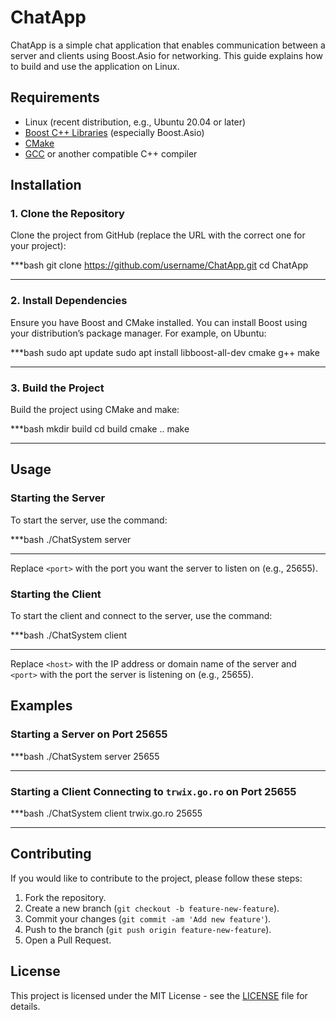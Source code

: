 # ChatApp

ChatApp is a simple chat application that enables communication between a server and clients using Boost.Asio for networking. This guide explains how to build and use the application on Linux.

## Requirements

- Linux (recent distribution, e.g., Ubuntu 20.04 or later)
- [Boost C++ Libraries](https://www.boost.org/) (especially Boost.Asio)
- [CMake](https://cmake.org/)
- [GCC](https://gcc.gnu.org/) or another compatible C++ compiler

## Installation

### 1. Clone the Repository

Clone the project from GitHub (replace the URL with the correct one for your project):

\*\*\*bash
git clone https://github.com/username/ChatApp.git
cd ChatApp

---

### 2. Install Dependencies

Ensure you have Boost and CMake installed. You can install Boost using your distribution’s package manager. For example, on Ubuntu:

\*\*\*bash
sudo apt update
sudo apt install libboost-all-dev cmake g++ make

---

### 3. Build the Project

Build the project using CMake and make:

\*\*\*bash
mkdir build
cd build
cmake ..
make

---

## Usage

### Starting the Server

To start the server, use the command:

\*\*\*bash
./ChatSystem server <port>

---

Replace `<port>` with the port you want the server to listen on (e.g., 25655).

### Starting the Client

To start the client and connect to the server, use the command:

\*\*\*bash
./ChatSystem client <host> <port>

---

Replace `<host>` with the IP address or domain name of the server and `<port>` with the port the server is listening on (e.g., 25655).

## Examples

### Starting a Server on Port 25655

\*\*\*bash
./ChatSystem server 25655

---

### Starting a Client Connecting to `trwix.go.ro` on Port 25655

\*\*\*bash
./ChatSystem client trwix.go.ro 25655

---

## Contributing

If you would like to contribute to the project, please follow these steps:

1. Fork the repository.
2. Create a new branch (`git checkout -b feature-new-feature`).
3. Commit your changes (`git commit -am 'Add new feature'`).
4. Push to the branch (`git push origin feature-new-feature`).
5. Open a Pull Request.

## License

This project is licensed under the MIT License - see the [LICENSE](LICENSE) file for details.

